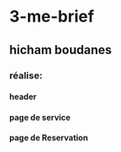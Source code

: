 # 3-me-brief
## hicham boudanes 
### réalise:
#### header 
#### page de service
#### page de Reservation
